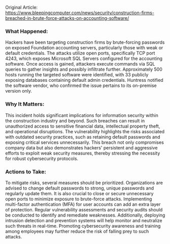 Original Article: https://www.bleepingcomputer.com/news/security/construction-firms-breached-in-brute-force-attacks-on-accounting-software/

### What Happened:

Hackers have been targeting construction firms by brute-forcing passwords on exposed Foundation accounting servers, particularly those with weak or default credentials. The attacks utilize open ports, specifically TCP port 4243, which exposes Microsoft SQL Servers configured for the accounting software. Once access is gained, attackers execute commands via SQL queries to gather insights and possibly infiltrate further. Approximately 500 hosts running the targeted software were identified, with 33 publicly exposing databases containing default admin credentials. Huntress notified the software vendor, who confirmed the issue pertains to its on-premise version only.

### Why It Matters:

This incident holds significant implications for information security within the construction industry and beyond. Such breaches can result in unauthorized access to sensitive financial data, intellectual property theft, and operational disruptions. The vulnerability highlights the risks associated with outdated security practices, such as retaining default passwords and exposing critical services unnecessarily. This breach not only compromises company data but also demonstrates hackers' persistent and aggressive efforts to exploit weak security measures, thereby stressing the necessity for robust cybersecurity protocols.

### Actions to Take:

To mitigate risks, several measures should be prioritized. Organizations are advised to change default passwords to strong, unique passwords and regularly update them. It is also crucial to close or secure unnecessary open ports to minimize exposure to brute-force attacks. Implementing multi-factor authentication (MFA) for user accounts can add an extra layer of protection. Regular vulnerability assessments and security audits should be conducted to identify and remediate weaknesses. Additionally, deploying intrusion detection and prevention systems will help monitor and neutralize such threats in real-time. Promoting cybersecurity awareness and training among employees may further reduce the risk of falling prey to such attacks.